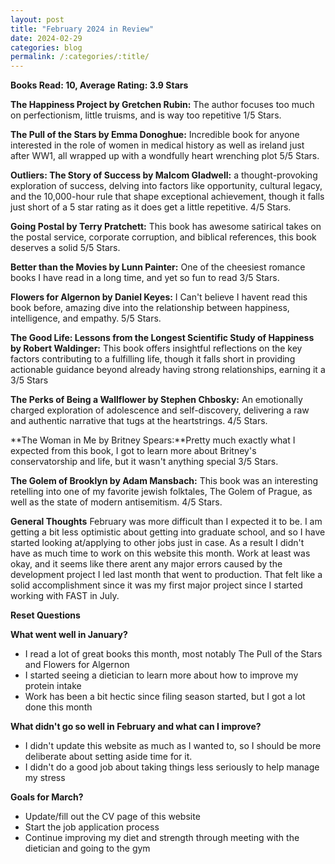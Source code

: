 ```yaml
---
layout: post
title: "February 2024 in Review"
date: 2024-02-29
categories: blog
permalink: /:categories/:title/
---
```


**Books Read: 10, Average Rating: 3.9 Stars**

**The Happiness Project by Gretchen Rubin:** The author focuses too much on perfectionism, little truisms, and is way too repetitive 1/5 Stars.

**The Pull of the Stars by Emma Donoghue:** Incredible book for anyone interested in the role of women in medical history as well as ireland just after WW1, all wrapped up with a wondfully heart wrenching plot 5/5 Stars. 

**Outliers: The Story of Success by Malcom Gladwell:**  a thought-provoking exploration of success, delving into factors like opportunity, cultural legacy, and the 10,000-hour rule that shape exceptional achievement, though it falls just short of a 5 star rating as it does get a little repetitive. 4/5 Stars.

**Going Postal by Terry Pratchett:** This book has awesome satirical takes on the postal service, corporate corruption, and biblical references, this book deserves a solid 5/5 Stars.

**Better than the Movies by Lunn Painter:** One of the cheesiest romance books I have read in a long time, and yet so fun to read 3/5 Stars.

**Flowers for Algernon by Daniel Keyes:** I Can't believe I havent read this book before, amazing dive into the relationship between happiness, intelligence, and empathy. 5/5 Stars.

**The Good Life: Lessons from the Longest Scientific Study of Happiness by Robert Waldinger:** This book offers insightful reflections on the key factors contributing to a fulfilling life, though it falls short in providing actionable guidance beyond already having strong relationships, earning it a 3/5 Stars

**The Perks of Being a Wallflower by Stephen Chbosky:** An emotionally charged exploration of adolescence and self-discovery, delivering a raw and authentic narrative that tugs at the heartstrings. 4/5 Stars.

**The Woman in Me by Britney Spears:**Pretty much exactly what I expected from this book, I got to learn more about Britney's conservatorship and life, but it wasn't anything special 3/5 Stars.

**The Golem of Brooklyn by Adam Mansbach:** This book was an interesting retelling into one of my favorite jewish folktales, The Golem of Prague, as well as the state of modern antisemitism. 4/5 Stars.

**General Thoughts**
February was more difficult than I expected it to be. I am getting a bit less optimistic about getting into graduate school, and so I have started looking at/applying to other jobs just in case. As a result I didn't have as much time to work on this website this month. Work at least was okay, and it seems like there arent any major errors caused by the development project I led last month that went to production. That felt like a solid accomplishment since it was my first major project since I started working with FAST in July.  

**Reset Questions**

**What went well in January?**
- I read a lot of great books this month, most notably The Pull of the Stars and Flowers for Algernon
- I started seeing a dietician to learn more about how to improve my protein intake
- Work has been a bit hectic since filing season started, but I got a lot done this month

**What didn't go so well in February and what can I improve?**
- I didn't update this website as much as I wanted to, so I should be more deliberate about setting aside time for it. 
- I didn't do a good job about taking things less seriously to help manage my stress

**Goals for March?**
- Update/fill out the CV page of this website
- Start the job application process
- Continue improving my diet and strength through meeting with the dietician and going to the gym


